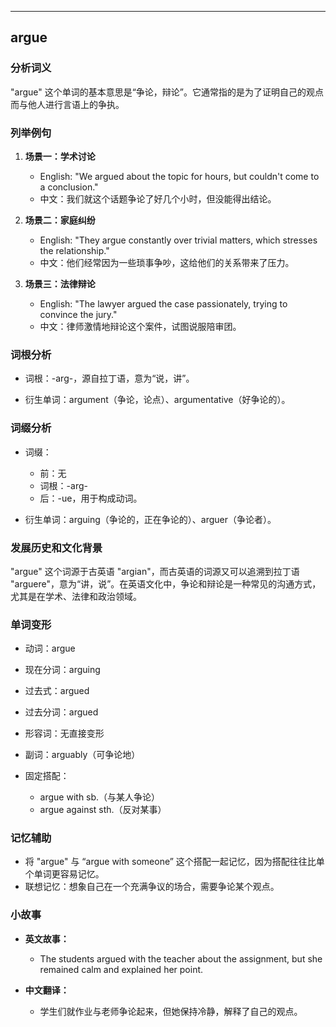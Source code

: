 
---------------
## argue
### 分析词义
"argue" 这个单词的基本意思是“争论，辩论”。它通常指的是为了证明自己的观点而与他人进行言语上的争执。

### 列举例句
1. **场景一：学术讨论**
   - English: "We argued about the topic for hours, but couldn't come to a conclusion."
   - 中文：我们就这个话题争论了好几个小时，但没能得出结论。

2. **场景二：家庭纠纷**
   - English: "They argue constantly over trivial matters, which stresses the relationship."
   - 中文：他们经常因为一些琐事争吵，这给他们的关系带来了压力。

3. **场景三：法律辩论**
   - English: "The lawyer argued the case passionately, trying to convince the jury."
   - 中文：律师激情地辩论这个案件，试图说服陪审团。

### 词根分析
- 词根：-arg-，源自拉丁语，意为“说，讲”。

- 衍生单词：argument（争论，论点）、argumentative（好争论的）。

### 词缀分析
- 词缀：
  - 前：无
  - 词根：-arg-
  - 后：-ue，用于构成动词。

- 衍生单词：arguing（争论的，正在争论的）、arguer（争论者）。

### 发展历史和文化背景
"argue" 这个词源于古英语 "argian"，而古英语的词源又可以追溯到拉丁语 "arguere"，意为“讲，说”。在英语文化中，争论和辩论是一种常见的沟通方式，尤其是在学术、法律和政治领域。

### 单词变形
- 动词：argue
- 现在分词：arguing
- 过去式：argued
- 过去分词：argued

- 形容词：无直接变形
- 副词：arguably（可争论地）

- 固定搭配：
  - argue with sb.（与某人争论）
  - argue against sth.（反对某事）

### 记忆辅助
- 将 "argue" 与 “argue with someone” 这个搭配一起记忆，因为搭配往往比单个单词更容易记忆。
- 联想记忆：想象自己在一个充满争议的场合，需要争论某个观点。

### 小故事
- **英文故事：**
  - The students argued with the teacher about the assignment, but she remained calm and explained her point.

- **中文翻译：**
  - 学生们就作业与老师争论起来，但她保持冷静，解释了自己的观点。

